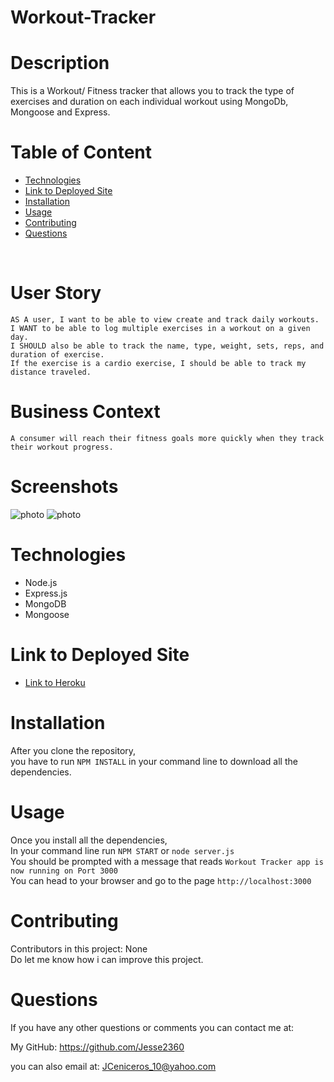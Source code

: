 # Workout-Tracker

# Description
This is a Workout/ Fitness tracker that allows you to track the type of exercises and duration on each individual workout using MongoDb, Mongoose and Express.
<br />



# Table of Content
- [Technologies](#Technologies)
- [Link to Deployed Site](#LinktoDeployedSite)
- [Installation](#Installation)
- [Usage](#Usage)
- [Contributing](#Contributing)
- [Questions](#Questions)
<br />

# User Story
``AS A user, I want to be able to view create and track daily workouts.`` <br>
``I WANT to be able to log multiple exercises in a workout on a given day.`` <br>
``I SHOULD also be able to track the name, type, weight, sets, reps, and duration of exercise.`` <br>
``If the exercise is a cardio exercise, I should be able to track my distance traveled.``

# Business Context
```A consumer will reach their fitness goals more quickly when they track their workout progress.```

# Screenshots
![photo](https://github.com/Jesse2360/Workout-Tracker/blob/239bd8430a6e7d4e7160ce77b7ba0d62f828dacb/images/Screen%20Shot%201.png)
![photo](https://github.com/Jesse2360/Workout-Tracker/blob/239bd8430a6e7d4e7160ce77b7ba0d62f828dacb/images/Screen%20Shot%202.png)

# Technologies
 * Node.js
 * Express.js
 * MongoDB
 * Mongoose

# Link to Deployed Site
* [Link to Heroku](https://stark-ridge-41955.herokuapp.com/)

# Installation
 After you clone the repository, <br>
 you have to run ``NPM INSTALL`` in your command line to download all the dependencies.
<br />

# Usage
 Once you install all the dependencies, <br>
 In your command line run ``NPM START`` or ``node server.js`` <br>
 You should be prompted with a message that reads ``Workout Tracker app is now running on Port 3000``  <br>
 You can head to your browser and go to the page ``http://localhost:3000``
<br />

# Contributing
 Contributors in this project: None <br>
 Do let me know how i can improve this project.
<br />

# Questions

 If you have any other questions or comments you can contact me at:<br />
 
 My GitHub: https://github.com/Jesse2360

 you can also email at:
 JCeniceros_10@yahoo.com